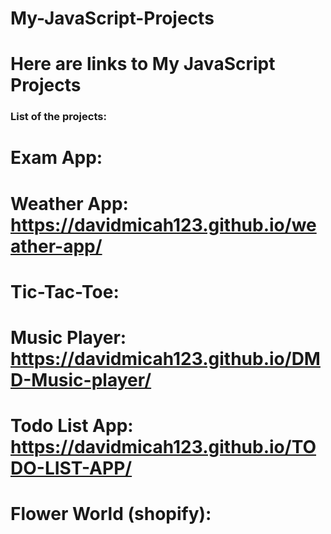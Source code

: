 # My-JavaScript-Projects
# Here are links to My JavaScript Projects

### List of the projects:
# Exam App:  
# Weather App: https://davidmicah123.github.io/weather-app/
# Tic-Tac-Toe:
# Music Player: https://davidmicah123.github.io/DMD-Music-player/
# Todo List App: https://davidmicah123.github.io/TODO-LIST-APP/
# Flower World (shopify):
